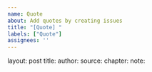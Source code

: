 ```yaml
--- 
name: Quote
about: Add quotes by creating issues
title: "[Quote] "
labels: ["Quote"]
assignees: ''
---
```


layout: post
title: 
author: 
source: 
chapter: 
note: 